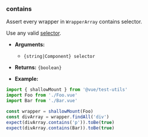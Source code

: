 ### contains

Assert every wrapper in `WrapperArray` contains selector.

Use any valid [selector](../selectors.md).

- **Arguments:**

  - `{string|Component} selector`

- **Returns:** `{boolean}`

- **Example:**

```js
import { shallowMount } from '@vue/test-utils'
import Foo from './Foo.vue'
import Bar from './Bar.vue'

const wrapper = shallowMount(Foo)
const divArray = wrapper.findAll('div')
expect(divArray.contains('p')).toBe(true)
expect(divArray.contains(Bar)).toBe(true)
```
